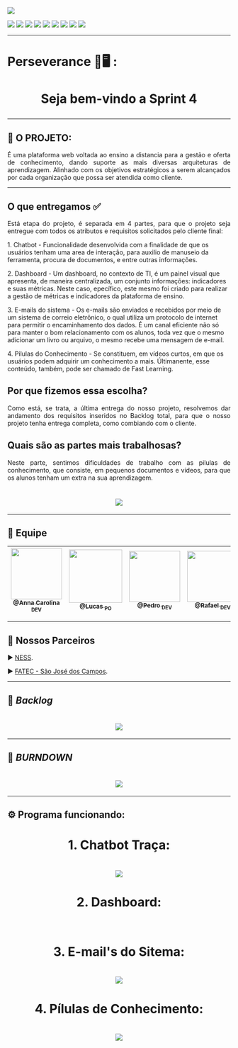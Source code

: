 <p><img src="https://img.shields.io/badge/Sprint%204-Concluído-green?style=for-the-badge&logo=appveyor"></p>
<p>
<img src="https://img.shields.io/badge/Tecnologia-PyCharm-9cf">
<img src="https://img.shields.io/badge/Tecnologia-Django-9cf">
<img src="https://img.shields.io/badge/Tecnologias-Python-9cf">
<img src="https://img.shields.io/badge/Tecnologia-SQLite-9cf">
<img src="https://img.shields.io/badge/Tecnologia-HTML-9cf">
<img src="https://img.shields.io/badge/Tecnologia-Bootastrap-9cf">
<img src="https://img.shields.io/badge/Tecnologia-JavaScript-9cf">
<img src="https://img.shields.io/badge/Tecnologia-CSS-9cf">
<img src="https://img.shields.io/badge/Tecnologia-jQuery-9cf">
</p>

--------------------------------------------------------------------------------------------------------------------
<p><h1>Perseverance 📖🖥️ :</h1></p>
<h1 align="center">Seja bem-vindo a Sprint 4 </p> </h1> 


--------------------------------------------------------------------------------------------------------------------
## :microscope: O PROJETO: 

<p align="justify"> É uma plataforma web voltada ao ensino a distancia para a gestão e oferta de conhecimento, dando suporte as mais diversas arquiteturas de aprendizagem. Alinhado com os objetivos estratégicos a serem alcançados por cada organização que possa ser atendida como cliente.</p>


--------------------------------------------------------------------------------------------------------------------
## O que entregamos ✅
<p align="justify"> Está etapa do projeto, é separada em 4 partes, para que o projeto seja entregue com todos os atributos e requisitos solicitados
 pelo cliente final: 
        
<p>1. Chatbot - Funcionalidade desenvolvida com a finalidade de que os usuários tenham uma area de interação, para auxilio de manuseio da ferramenta, procura de documentos, 
e entre outras informações.</p>
<p>2. Dashboard - Um dashboard, no contexto de TI, é um painel visual que apresenta, de maneira centralizada, um conjunto informações: indicadores e suas métricas. 
Neste caso, epecífico, este mesmo foi criado para realizar a gestão de métricas e indicadores da plataforma de ensino. </p>
<p>3. E-mails do sistema - Os e-mails são enviados e recebidos por meio de um sistema de correio eletrônico, o qual utiliza um protocolo de internet para permitir o encaminhamento dos dados. É um canal eficiente não só para manter o bom relacionamento com os alunos, toda vez que o mesmo adicionar um livro ou arquivo, o mesmo recebe uma mensagem de e-mail.</p>
<p>4. Pilulas do Conhecimento - Se constituem, em vídeos curtos, em que os usuários podem adquirir um conhecimento a mais. Últimanente, esse conteúdo, também, pode ser chamado de Fast Learning. </p>
</p>

## Por que fizemos essa escolha? 
<p align="justify">Como está, se trata, a última entrega do nosso projeto, resolvemos dar andamento dos requisitos inseridos no Backlog total, para que o nosso projeto tenha entrega completa, como combiando com o cliente. 
</p>

## Quais são as partes mais trabalhosas? 
<p align="justify"> Neste parte, sentimos dificuldades de trabalho com as pilulas de conhecimento, que consiste, em pequenos documentos e vídeos, para que os alunos tenham um extra na sua aprendizagem. </p>

## <h1 align="center"> ![](https://github.com/developersapi/LMSApp/blob/sprint4/sprint%20card%204.png) </h1> 
--------------------------------------------------------------------------------------------------------------------


## 	:handshake: Equipe

[<img src="https://github.com/developersapi/LMSApp/blob/main/anna.jpeg" width=115 > <br> <sub> @Anna Carolina <sub> DEV </sub>](https://github.com/AnnaCMendes)| [<img src="https://github.com/developersapi/LMSApp/blob/main/lucas.jpg" width=120 > <br> <sub> @Lucas <sub> PO </sub>](https://github.com/lucassilva676) | [<img src="https://github.com/developersapi/LMSApp/blob/main/pedrofs.jpg" width=115 > <br> <sub> @Pedro <sub> DEV </sub>](https://github.com/PedroSilva201) | [<img src="https://github.com/developersapi/LMSApp/blob/main/rafael.jpg" width=115 > <br> <sub> @Rafael <sub> DEV </sub>](https://github.com/rafaeldossper)| [<img src="https://github.com/developersapi/LMSApp/blob/main/ricardofoto.jpg" width=115 > <br> <sub> @Ricardo <sub> SM </sub>](https://github.com/RicardoSousaPaiva) 
 | :---: |:---:|:---:|:---:|:---:|

-------------------------------------------------------------------------------------------------------------------

## 	🏬 Nossos Parceiros

<p align="justify">
                     ▶️  <a href="https://www.ness.com.br/index.php">NESS</a>.
              </p>
              <p align="justify">
                     ▶️  <a href="http://fatecsjc-prd.azurewebsites.net/">FATEC - São José dos Campos</a>.
              </p>

--------------------------------------------------------------------------------------------------------------------

## :bookmark: **_Backlog_**

## <h1 align="center"> ![](https://github.com/developersapi/LMSApp/blob/main/sprint%204.png) </h1>

--------------------------------------------------------------------------------------------------------------------
## :bookmark: **_BURNDOWN_**

## <h1 align="center"> <img src="https://github.com/developersapi/LMSApp/blob/sprint4/grafico_burndown-sprint4.png"> 

--------------------------------------------------------------------------------------------------------------------



## :gear: Programa funcionando:
### <h1 align="center"> 1. Chatbot Traça:  </h1> 
### <h1 align="center"> ![](https://github.com/developersapi/LMSApp/blob/sprint4/traca.gif) </h1> 
### <h1 align="center"> 2. Dashboard: </h1> 
### <h1 align="center"> ![]() </h1> 
### <h1 align="center"> 3. E-mail's do Sitema:  </h1> 
### <h1 align="center"> ![](https://github.com/developersapi/LMSApp/blob/sprint4/email.gif) </h1>
### <h1 align="center"> 4. Pílulas de Conhecimento:  </h1>
### <h1 align="center"> ![](https://github.com/developersapi/LMSApp/blob/sprint4/pilula.gif) </h1>
